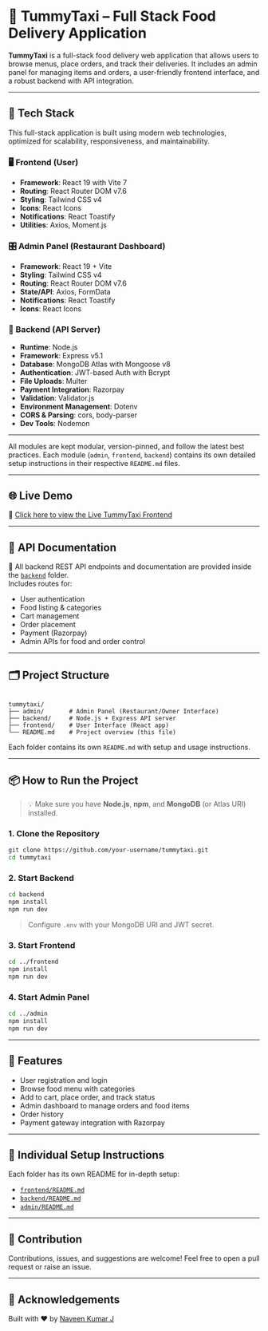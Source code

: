 # 🛵 TummyTaxi – Full Stack Food Delivery Application

**TummyTaxi** is a full-stack food delivery web application that allows users to browse menus, place orders, and track their deliveries. It includes an admin panel for managing items and orders, a user-friendly frontend interface, and a robust backend with API integration.

---

## 🚀 Tech Stack

This full-stack application is built using modern web technologies, optimized for scalability, responsiveness, and maintainability.

### 🖥️ Frontend (User)

- **Framework**: React 19 with Vite 7
- **Routing**: React Router DOM v7.6
- **Styling**: Tailwind CSS v4
- **Icons**: React Icons
- **Notifications**: React Toastify
- **Utilities**: Axios, Moment.js

### 🎛️ Admin Panel (Restaurant Dashboard)

- **Framework**: React 19 + Vite
- **Styling**: Tailwind CSS v4
- **Routing**: React Router DOM v7.6
- **State/API**: Axios, FormData
- **Notifications**: React Toastify
- **Icons**: React Icons

### 🧠 Backend (API Server)

- **Runtime**: Node.js
- **Framework**: Express v5.1
- **Database**: MongoDB Atlas with Mongoose v8
- **Authentication**: JWT-based Auth with Bcrypt
- **File Uploads**: Multer
- **Payment Integration**: Razorpay
- **Validation**: Validator.js
- **Environment Management**: Dotenv
- **CORS & Parsing**: cors, body-parser
- **Dev Tools**: Nodemon

---

All modules are kept modular, version-pinned, and follow the latest best practices. Each module (`admin`, `frontend`, `backend`) contains its own detailed setup instructions in their respective `README.md` files.

---

## 🌐 Live Demo

🔗 [Click here to view the Live TummyTaxi Frontend](https://tummytaxi-food-delivery-frontend.onrender.com/)

---

## 📘 API Documentation

📄 All backend REST API endpoints and documentation are provided inside the [`backend`](./backend/README.md) folder.  
Includes routes for:
- User authentication
- Food listing & categories
- Cart management
- Order placement
- Payment (Razorpay)
- Admin APIs for food and order control

---

## 🗂 Project Structure

```

tummytaxi/
├── admin/       # Admin Panel (Restaurant/Owner Interface)
├── backend/     # Node.js + Express API server
├── frontend/    # User Interface (React app)
└── README.md    # Project overview (this file)

````

Each folder contains its own `README.md` with setup and usage instructions.

---

## 📦 How to Run the Project

> 💡 Make sure you have **Node.js**, **npm**, and **MongoDB** (or Atlas URI) installed.

### 1. Clone the Repository

```bash
git clone https://github.com/your-username/tummytaxi.git
cd tummytaxi
````

### 2. Start Backend

```bash
cd backend
npm install
npm run dev
```

> Configure `.env` with your MongoDB URI and JWT secret.

### 3. Start Frontend

```bash
cd ../frontend
npm install
npm run dev
```

### 4. Start Admin Panel

```bash
cd ../admin
npm install
npm run dev
```

---

## 📍 Features

* User registration and login
* Browse food menu with categories
* Add to cart, place order, and track status
* Admin dashboard to manage orders and food items
* Order history
* Payment gateway integration with Razorpay

---

## 📁 Individual Setup Instructions

Each folder has its own README for in-depth setup:

* [`frontend/README.md`](./frontend/README.md)
* [`backend/README.md`](./backend/README.md)
* [`admin/README.md`](./admin/README.md)

---

## 🤝 Contribution

Contributions, issues, and suggestions are welcome!
Feel free to open a pull request or raise an issue.

---

## 🙌 Acknowledgements

Built with ❤️ by [Naveen Kumar J](https://github.com/Naveen-KumarJ)
